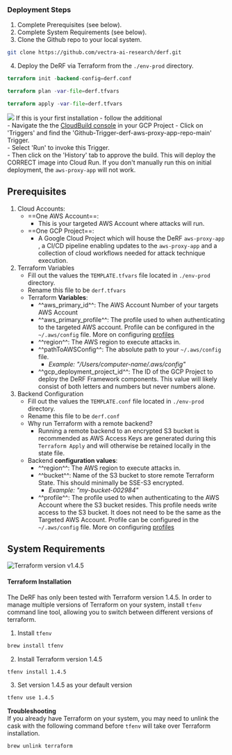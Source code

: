 ### Deployment Steps

1. Complete Prerequisites (see below).
2. Complete System Requirements (see below).
3. Clone the Github repo to your local system.
``` bash
git clone https://github.com/vectra-ai-research/derf.git
```
4. Deploy the DeRF via Terraform from the `./env-prod` directory.
``` tf
terraform init -backend-config=derf.conf
```
``` tf
terraform plan -var-file=derf.tfvars
```
``` tf
terraform apply -var-file=derf.tfvars
```
![](https://img.shields.io/badge/-ATTENTION-red) If this is your first installation - follow the additional   
      - Navigate the the [CloudBuild console](https://console.cloud.google.com/cloud-build/triggers) in your GCP Project
      - Click on 'Triggers' and find the 'Github-Trigger-derf-aws-proxy-app-repo-main' Trigger.  
      - Select 'Run' to invoke this Trigger.  
      - Then click on the 'History' tab to approve the build. 
This will deploy the CORRECT image into Cloud Run. If you don't manually run this on initial deployment, the `aws-proxy-app` will not work.

   
## Prerequisites
1. Cloud Accounts:
    - ==One AWS Account==: 
        - This is your targeted AWS Account where attacks will run.
    - ==One GCP Project==: 
        - A Google Cloud Project which will house the DeRF `aws-proxy-app` , a CI/CD pipeline enabling updates to the `aws-proxy-app` and a collection of cloud workflows needed for attack technique execution. 
2. Terraform Variables
    - Fill out the values the `TEMPLATE.tfvars` file located in `./env-prod` directory.
    - Rename this file to be `derf.tfvars`
    - Terraform **Variables**:
        - ^^aws_primary_id^^: The AWS Account Number of your targets AWS Account
        - ^^aws_primary_profile^^: The profile used to when authenticating to the targeted AWS account. Profile can be configured in the `~/.aws/config` file. More on configuring [profiles](https://docs.aws.amazon.com/cli/latest/reference/configure/)
        - ^^region^^: The AWS region to execute attacks in.
        - ^^pathToAWSConfig^^: The absolute path to your `~/.aws/config` file. 
            - *Example: "/Users/computer-name/.aws/config"*
        - ^^gcp_deployment_project_id^^: The ID of the GCP Project to deploy the DeRF Framework components.  This value will likely consist of both letters and numbers but never numbers alone.
3. Backend Configuration
    - Fill out the values the `TEMPLATE.conf` file located in `./env-prod` directory.
    - Rename this file to be `derf.conf`
    - Why run Terraform with a remote backend?
      - Running a remote backend to an encrypted S3 bucket is recommended as AWS Access Keys are generated during this `Terraform Apply` and will otherwise be retained locally in the state file.
    - Backend **configuration values**:
        - ^^region^^: The AWS region to execute attacks in.
        - ^^bucket^^: Name of the S3 bucket to store remote Terraform State. This should minimally be SSE-S3 encrypted.
            - *Example: "my-bucket-002984"*
        - ^^profile^^: The profile used to when authenticating to the AWS Account where the S3 bucket resides. This profile needs write access to the S3 bucket. It does not need to be the same as the Targeted AWS Account. Profile can be configured in the `~/.aws/config` file. More on configuring [profiles](https://docs.aws.amazon.com/cli/latest/reference/configure/)  


## System Requirements

![Terraform](https://img.shields.io/badge/terraform-%235835CC.svg?style=for-the-badge&logo=terraform&logoColor=white) version v1.4.5

#### Terraform Installation

The DeRF has only been tested with Terraform version 1.4.5.  In order to manage multiple versions of Terraform on your system, install `tfenv` command line tool, allowing you to switch between different versions of terraform.  

1. Install `tfenv`
``` bash
brew install tfenv
``` 
2. Install Terraform version 1.4.5
``` bash
tfenv install 1.4.5
```
3. Set version 1.4.5 as your default version
``` bash
tfenv use 1.4.5
``` 


**Troubleshooting**  
If you already have Terraform on your system, you may need to unlink the cask with the following command before `tfenv` will take over Terraform installation.
``` bash
brew unlink terraform
```